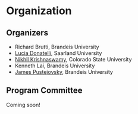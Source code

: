 # Organization

## Organizers

* Richard Brutti, Brandeis University
* [Lucia Donatelli](https://luciaelizabeth.github.io), Saarland University
* [Nikhil Krishnaswamy](https://www.nikhilkrishnaswamy.com), Colorado State University
* Kenneth Lai, Brandeis University
* [James Pustejovsky](http://jamespusto.com), Brandeis University

## Program Committee

Coming soon!
